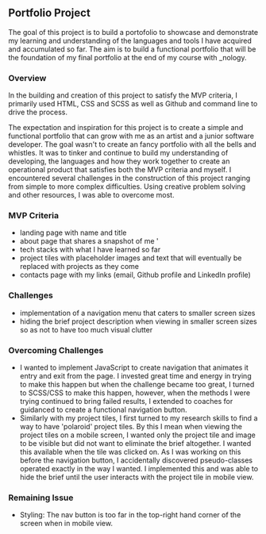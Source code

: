 ## Portfolio Project 
The goal of this project is to build a portofolio to showcase and demonstrate my learning and understanding of the languages and tools I have acquired and accumulated so far. The aim is to build a functional portfolio that will be the foundation of my final portfolio at the end of my course with _nology. 

### Overview
In the building and creation of this project to satisfy the MVP criteria, I primarily used HTML, CSS and SCSS as well as Github and command line to drive the process. 

The expectation and inspiration for this project is to create a simple and functional portfolio that can grow with me as an artist and a junior software developer. The goal wasn't to create an fancy portfolio with all the bells and whistles. It was to tinker and continue to build my understanding of developing, the languages and how they work together to create an operational product that satisfies both the MVP criteria and myself. I encountered several challenges in the construction of this project ranging from simple to more complex difficulties. Using creative problem solving and other resources, I was able to overcome most. 

### MVP Criteria 
- landing page with name and title 
- about page that shares a snapshot of me '
- tech stacks with what I have learned so far
- project tiles with placeholder images and text that will eventually be replaced with projects as they come 
- contacts page with my links (email, Github profile and LinkedIn profile) 

### Challenges
- implementation of a navigation menu that caters to smaller screen sizes 
- hiding the brief project description when viewing in smaller screen sizes so as not to have too much visual clutter 

### Overcoming Challenges
- I wanted to implement JavaScript to create navigation that animates it entry and exit from the page. I invested great time and energy in trying to make this happen but when the challenge became too great, I turned to SCSS/CSS to make this happen, however, when the methods I were trying continued to bring failed results, I extended to coaches for guidanced to create a functional navigation button.
- Similarly with my project tiles, I first turned to my research skills to find a way to have 'polaroid' project tiles. By this I mean when viewing the project tiles on a mobile screen, I wanted only the project tile and image to be visible but did not want to eliminate the brief altogether. I wanted this available when the tile was clicked on. As I was working on this before the navigation button, I accidentally discovered pseudo-classes operated exactly in the way I wanted. I implemented this and was able to hide the brief until the user interacts with the project tile in mobile view. 

### Remaining Issue
- Styling: The nav button is too far in the top-right hand corner of the screen when in mobile view. 
